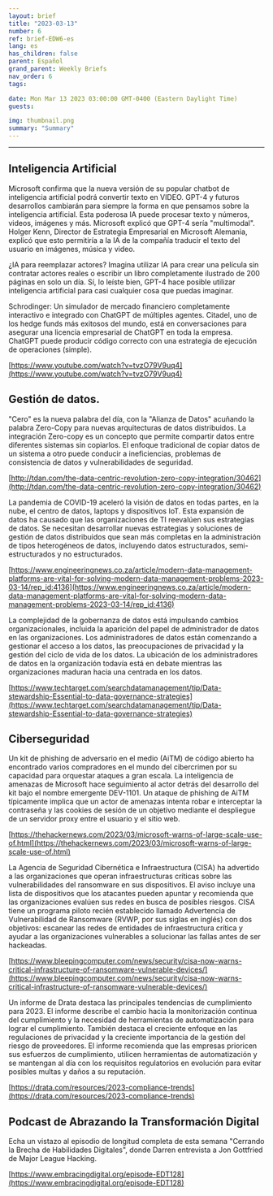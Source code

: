 ```yaml
---
layout: brief
title: "2023-03-13"
number: 6
ref: brief-EDW6-es
lang: es
has_children: false
parent: Español
grand_parent: Weekly Briefs
nav_order: 6
tags:

date: Mon Mar 13 2023 03:00:00 GMT-0400 (Eastern Daylight Time)
guests:

img: thumbnail.png
summary: "Summary"
---
```




---

## Inteligencia Artificial

Microsoft confirma que la nueva versión de su popular chatbot de inteligencia artificial podrá convertir texto en VIDEO. GPT-4 y futuros desarrollos cambiarán para siempre la forma en que pensamos sobre la inteligencia artificial. Esta poderosa IA puede procesar texto y números, videos, imágenes y más. Microsoft explicó que GPT-4 sería "multimodal". Holger Kenn, Director de Estrategia Empresarial en Microsoft Alemania, explicó que esto permitiría a la IA de la compañía traducir el texto del usuario en imágenes, música y video.

¿IA para reemplazar actores? Imagina utilizar IA para crear una película sin contratar actores reales o escribir un libro completamente ilustrado de 200 páginas en solo un día. Sí, lo leíste bien, GPT-4 hace posible utilizar inteligencia artificial para casi cualquier cosa que puedas imaginar.

Schrodinger: Un simulador de mercado financiero completamente interactivo e integrado con ChatGPT de múltiples agentes. Citadel, uno de los hedge funds más exitosos del mundo, está en conversaciones para asegurar una licencia empresarial de ChatGPT en toda la empresa. ChatGPT puede producir código correcto con una estrategia de ejecución de operaciones (simple).

[https://www.youtube.com/watch?v=tvzO79V9uq4](https://www.youtube.com/watch?v=tvzO79V9uq4)

## Gestión de datos.

"Cero" es la nueva palabra del día, con la "Alianza de Datos" acuñando la palabra Zero-Copy para nuevas arquitecturas de datos distribuidos. La integración Zero-copy es un concepto que permite compartir datos entre diferentes sistemas sin copiarlos. El enfoque tradicional de copiar datos de un sistema a otro puede conducir a ineficiencias, problemas de consistencia de datos y vulnerabilidades de seguridad.

[http://tdan.com/the-data-centric-revolution-zero-copy-integration/30462](http://tdan.com/the-data-centric-revolution-zero-copy-integration/30462)

La pandemia de COVID-19 aceleró la visión de datos en todas partes, en la nube, el centro de datos, laptops y dispositivos IoT. Esta expansión de datos ha causado que las organizaciones de TI reevalúen sus estrategias de datos. Se necesitan desarrollar nuevas estrategias y soluciones de gestión de datos distribuidos que sean más completas en la administración de tipos heterogéneos de datos, incluyendo datos estructurados, semi-estructurados y no estructurados.

[https://www.engineeringnews.co.za/article/modern-data-management-platforms-are-vital-for-solving-modern-data-management-problems-2023-03-14/rep_id:4136](https://www.engineeringnews.co.za/article/modern-data-management-platforms-are-vital-for-solving-modern-data-management-problems-2023-03-14/rep_id:4136)

La complejidad de la gobernanza de datos está impulsando cambios organizacionales, incluida la aparición del papel de administrador de datos en las organizaciones. Los administradores de datos están comenzando a gestionar el acceso a los datos, las preocupaciones de privacidad y la gestión del ciclo de vida de los datos. La ubicación de los administradores de datos en la organización todavía está en debate mientras las organizaciones maduran hacia una centrada en los datos.

[https://www.techtarget.com/searchdatamanagement/tip/Data-stewardship-Essential-to-data-governance-strategies](https://www.techtarget.com/searchdatamanagement/tip/Data-stewardship-Essential-to-data-governance-strategies)

## Ciberseguridad

Un kit de phishing de adversario en el medio (AiTM) de código abierto ha encontrado varios compradores en el mundo del cibercrimen por su capacidad para orquestar ataques a gran escala. La inteligencia de amenazas de Microsoft hace seguimiento al actor detrás del desarrollo del kit bajo el nombre emergente DEV-1101. Un ataque de phishing de AiTM típicamente implica que un actor de amenazas intenta robar e interceptar la contraseña y las cookies de sesión de un objetivo mediante el despliegue de un servidor proxy entre el usuario y el sitio web.

[https://thehackernews.com/2023/03/microsoft-warns-of-large-scale-use-of.html](https://thehackernews.com/2023/03/microsoft-warns-of-large-scale-use-of.html)

La Agencia de Seguridad Cibernética e Infraestructura (CISA) ha advertido a las organizaciones que operan infraestructuras críticas sobre las vulnerabilidades del ransomware en sus dispositivos. El aviso incluye una lista de dispositivos que los atacantes pueden apuntar y recomienda que las organizaciones evalúen sus redes en busca de posibles riesgos. CISA tiene un programa piloto recién establecido llamado Advertencia de Vulnerabilidad de Ransomware (RVWP, por sus siglas en inglés) con dos objetivos: escanear las redes de entidades de infraestructura crítica y ayudar a las organizaciones vulnerables a solucionar las fallas antes de ser hackeadas.

[https://www.bleepingcomputer.com/news/security/cisa-now-warns-critical-infrastructure-of-ransomware-vulnerable-devices/](https://www.bleepingcomputer.com/news/security/cisa-now-warns-critical-infrastructure-of-ransomware-vulnerable-devices/)

Un informe de Drata destaca las principales tendencias de cumplimiento para 2023. El informe describe el cambio hacia la monitorización continua del cumplimiento y la necesidad de herramientas de automatización para lograr el cumplimiento. También destaca el creciente enfoque en las regulaciones de privacidad y la creciente importancia de la gestión del riesgo de proveedores. El informe recomienda que las empresas prioricen sus esfuerzos de cumplimiento, utilicen herramientas de automatización y se mantengan al día con los requisitos regulatorios en evolución para evitar posibles multas y daños a su reputación.

[https://drata.com/resources/2023-compliance-trends](https://drata.com/resources/2023-compliance-trends)

## Podcast de Abrazando la Transformación Digital

Echa un vistazo al episodio de longitud completa de esta semana "Cerrando la Brecha de Habilidades Digitales", donde Darren entrevista a Jon Gottfried de Major League Hacking.

[https://www.embracingdigital.org/episode-EDT128](https://www.embracingdigital.org/episode-EDT128)


